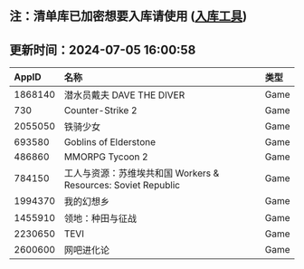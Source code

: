 ## 注：清单库已加密想要入库请使用 ([入库工具](https://github.com/BlankTMing/ManifestAutoUpdate/releases))

## 更新时间：2024-07-05 16:00:58
| AppID | 名称 | 类型  |
| :-------------------- | :----------------------------- | :----------- |
| 1868140 | 潜水员戴夫 DAVE THE DIVER| Game |
| 730 | Counter-Strike 2| Game |
| 2055050 |   铁骑少女| Game |
| 693580 | Goblins of Elderstone| Game |
| 486860 | MMORPG Tycoon 2| Game |
| 784150 | 工人与资源：苏维埃共和国 Workers & Resources: Soviet Republic| Game |
| 1994370 | 我的幻想乡| Game |
| 1455910 | 领地：种田与征战| Game |
| 2230650 | TEVI| Game |
| 2600600 | 网吧进化论| Game |
